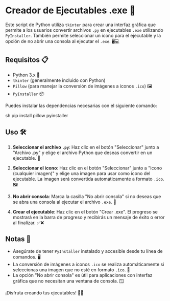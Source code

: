 # Creador de Ejecutables .exe 🚀

Este script de Python utiliza `tkinter` para crear una interfaz gráfica que permite a los usuarios convertir archivos `.py` en ejecutables `.exe` utilizando `PyInstaller`. También permite seleccionar un icono para el ejecutable y la opción de no abrir una consola al ejecutar el `.exe`. 🖥️💻

## Requisitos 📋

- Python 3.x 🐍
- `tkinter` (generalmente incluido con Python)
- `Pillow` (para manejar la conversión de imágenes a iconos `.ico`) 🖼️
- `PyInstaller` 📦

Puedes instalar las dependencias necesarias con el siguiente comando:

sh
pip install pillow pyinstaller


## Uso 🛠️

1. **Seleccionar el archivo `.py`**: Haz clic en el botón "Seleccionar" junto a "Archivo .py" y elige el archivo Python que deseas convertir en un ejecutable. 📄

2. **Seleccionar el icono**: Haz clic en el botón "Seleccionar" junto a "Icono (cualquier imagen)" y elige una imagen para usar como icono del ejecutable. La imagen será convertida automáticamente a formato `.ico`. 🖼️

3. **No abrir consola**: Marca la casilla "No abrir consola" si no deseas que se abra una consola al ejecutar el archivo `.exe`. 🚫

4. **Crear el ejecutable**: Haz clic en el botón "Crear .exe". El progreso se mostrará en la barra de progreso y recibirás un mensaje de éxito o error al finalizar. ✅❌


## Notas 📝

- Asegúrate de tener `PyInstaller` instalado y accesible desde tu línea de comandos. 🖥️
- La conversión de imágenes a iconos `.ico` se realiza automáticamente si seleccionas una imagen que no esté en formato `.ico`. 🔄
- La opción "No abrir consola" es útil para aplicaciones con interfaz gráfica que no necesitan una ventana de consola. 🪟

¡Disfruta creando tus ejecutables! 🎉🎊